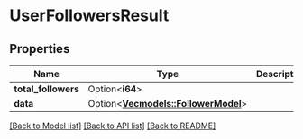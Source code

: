 # UserFollowersResult

## Properties

Name | Type | Description | Notes
------------ | ------------- | ------------- | -------------
**total_followers** | Option<**i64**> |  | [optional]
**data** | Option<[**Vec<models::FollowerModel>**](FollowerModel.md)> |  | [optional]

[[Back to Model list]](../README.md#documentation-for-models) [[Back to API list]](../README.md#documentation-for-api-endpoints) [[Back to README]](../README.md)


